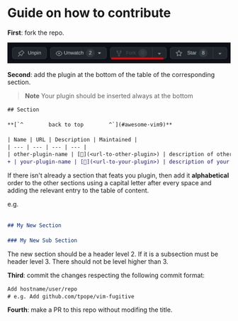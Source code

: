# Guide on how to contribute

**First**: fork the repo.

<img src="assets/fork-button.png" alt="Github Fork Button"> 

**Second**: add the plugin at the bottom of the table of the corresponding section. 

> **Note**
> Your plugin should be inserted always at the bottom 

```patch
## Section

**[`^        back to top        ^`](#awesome-vim9)**

| Name | URL | Description | Maintained |
| --- | --- | --- | --- |
| other-plugin-name | [🔗](<url-to-other-plugin>) | description of other plugin | emoji |
+ | your-plugin-name | [🔗](<url-to-your-plugin>) | description of your plugin | emoji |
```

If there isn't already a section that feats you plugin, then add it
**alphabetical** order to the other sections using a capital letter after every
space and adding the relevant entry to the table of content. 

e.g.
```markdown

## My New Section

### My New Sub Section
```

The new section should be a header level 2. If it is a subsection must be
header level 3. There should not be level higher than 3.

**Third**: commit the changes respecting the following commit format: 

```patch
Add hostname/user/repo 
# e.g. Add github.com/tpope/vim-fugitive
```

**Fourth**: make a PR to this repo without modifing the title.
